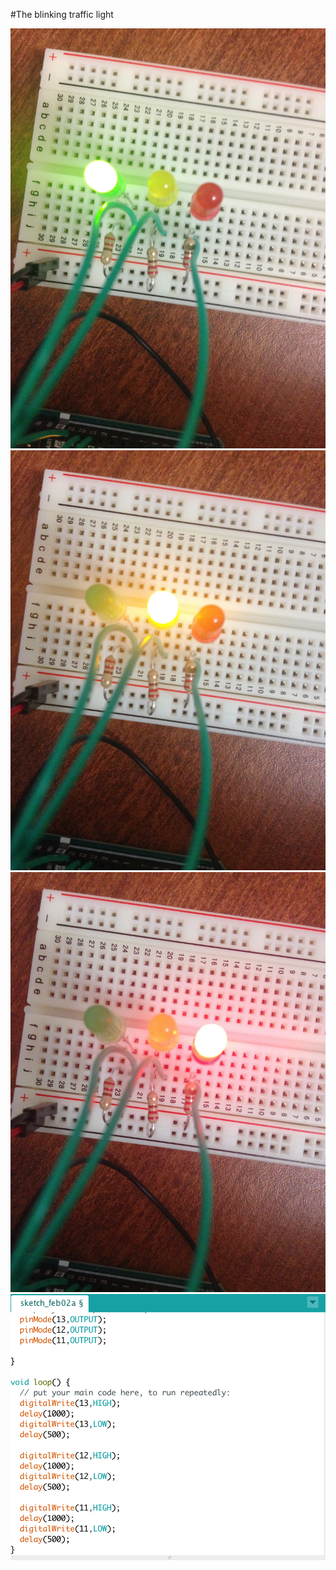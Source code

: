 #The blinking traffic light

![See example here](green.jpg)
![See example here](yellow.jpg)
![See example here](red.jpg)
![See example here](code.jpg)
